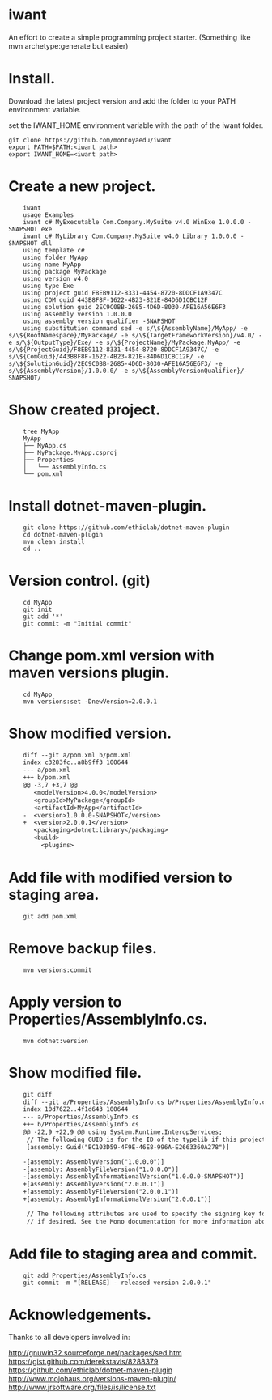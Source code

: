 # iwant
An effort to create a simple programming project starter. (Something like mvn archetype:generate but easier)

Install.
========

Download the latest project version and add the folder to your PATH environment variable.

set the IWANT_HOME environment variable with the path of the iwant folder.

`````
git clone https://github.com/montoyaedu/iwant
export PATH=$PATH:<iwant path>
export IWANT_HOME=<iwant path>
`````

Create a new project.
=====================

`````
    iwant
    usage Examples
    iwant c# MyExecutable Com.Company.MySuite v4.0 WinExe 1.0.0.0 -SNAPSHOT exe
    iwant c# MyLibrary Com.Company.MySuite v4.0 Library 1.0.0.0 -SNAPSHOT dll
    using template c#
    using folder MyApp
    using name MyApp
    using package MyPackage
    using version v4.0
    using type Exe
    using project guid F8EB9112-8331-4454-8720-8DDCF1A9347C
    using COM guid 443B8F8F-1622-4B23-821E-84D6D1CBC12F
    using solution guid 2EC9C0BB-2685-4D6D-8030-AFE16A56E6F3
    using assembly version 1.0.0.0
    using assembly version qualifier -SNAPSHOT
    using substitution command sed -e s/\${AssemblyName}/MyApp/ -e s/\${RootNamespace}/MyPackage/ -e s/\${TargetFrameworkVersion}/v4.0/ -e s/\${OutputType}/Exe/ -e s/\${ProjectName}/MyPackage.MyApp/ -e s/\${ProjectGuid}/F8EB9112-8331-4454-8720-8DDCF1A9347C/ -e s/\${ComGuid}/443B8F8F-1622-4B23-821E-84D6D1CBC12F/ -e s/\${SolutionGuid}/2EC9C0BB-2685-4D6D-8030-AFE16A56E6F3/ -e s/\${AssemblyVersion}/1.0.0.0/ -e s/\${AssemblyVersionQualifier}/-SNAPSHOT/
`````

Show created project.
=====================

`````
    tree MyApp
    MyApp
    ├── MyApp.cs
    ├── MyPackage.MyApp.csproj
    ├── Properties
    │   └── AssemblyInfo.cs
    └── pom.xml
`````

Install dotnet-maven-plugin.
============================

`````
    git clone https://github.com/ethiclab/dotnet-maven-plugin
    cd dotnet-maven-plugin
    mvn clean install
    cd ..
`````

Version control. (git)
======================

`````
    cd MyApp
    git init
    git add '*'
    git commit -m "Initial commit"
`````

Change pom.xml version with maven versions plugin.
===================================================

`````
    cd MyApp
    mvn versions:set -DnewVersion=2.0.0.1
`````

Show modified version.
======================

`````diff
    diff --git a/pom.xml b/pom.xml
    index c3283fc..a8b9ff3 100644
    --- a/pom.xml
    +++ b/pom.xml
    @@ -3,7 +3,7 @@
       <modelVersion>4.0.0</modelVersion>
       <groupId>MyPackage</groupId>
       <artifactId>MyApp</artifactId>
    -  <version>1.0.0.0-SNAPSHOT</version>
    +  <version>2.0.0.1</version>
       <packaging>dotnet:library</packaging>
       <build>
         <plugins>
`````

Add file with modified version to staging area.
===============================================

`````
    git add pom.xml
`````

Remove backup files.
====================

`````
    mvn versions:commit
`````

Apply version to Properties/AssemblyInfo.cs.
============================================

`````
    mvn dotnet:version
`````

Show modified file.
===================

`````diff
    git diff
    diff --git a/Properties/AssemblyInfo.cs b/Properties/AssemblyInfo.cs
    index 10d7622..4f1d643 100644
    --- a/Properties/AssemblyInfo.cs
    +++ b/Properties/AssemblyInfo.cs
    @@ -22,9 +22,9 @@ using System.Runtime.InteropServices;
     // The following GUID is for the ID of the typelib if this project is exposed to COM
     [assembly: Guid("BC103D59-4F9E-46E8-996A-E2663360A278")]

    -[assembly: AssemblyVersion("1.0.0.0")]
    -[assembly: AssemblyFileVersion("1.0.0.0")]
    -[assembly: AssemblyInformationalVersion("1.0.0.0-SNAPSHOT")]
    +[assembly: AssemblyVersion("2.0.0.1")]
    +[assembly: AssemblyFileVersion("2.0.0.1")]
    +[assembly: AssemblyInformationalVersion("2.0.0.1")]

     // The following attributes are used to specify the signing key for the assembly,
     // if desired. See the Mono documentation for more information about signing.
`````

Add file to staging area and commit.
====================================

`````
    git add Properties/AssemblyInfo.cs
    git commit -m "[RELEASE] - released version 2.0.0.1"
`````

Acknowledgements.
=================

Thanks to all developers involved in:

http://gnuwin32.sourceforge.net/packages/sed.htm
https://gist.github.com/derekstavis/8288379
https://github.com/ethiclab/dotnet-maven-plugin
http://www.mojohaus.org/versions-maven-plugin/
http://www.jrsoftware.org/files/is/license.txt

